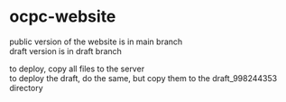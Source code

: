 # ocpc-website

public version of the website is in main branch  
draft version is in draft branch

to deploy, copy all files to the server  
to deploy the draft, do the same, but copy them to the draft_998244353 directory
